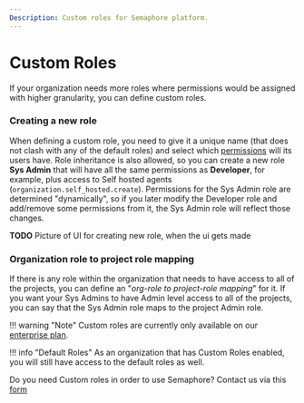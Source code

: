 ```yaml
---
Description: Custom roles for Semaphore platform.
---
```


# Custom Roles

If your organization needs more roles where permissions would be assigned with 
higher granularity, you can define custom roles.

### Creating a new role

When defining a custom role, you need to give it a unique name (that does not clash
with any of the default roles) and select which [permissions](/security/permissions/) will
its users have. Role inheritance is also allowed, so you can create a new role
**Sys Admin** that will have all the same permissions as **Developer**, for example,
plus access to Self hosted agents (`organization.self_hosted.create`). Permissions
for the Sys Admin role are determined "dynamically", so if you later modify the Developer role
and add/remove some permissions from it, the Sys Admin role will reflect those
changes.

**TODO** Picture of UI for creating new role, when the ui gets made

### Organization role to project role mapping

If there is any role within the organization that needs to have access to all of the
projects, you can define an "*org-role to project-role mapping*" for it. If you want your
Sys Admins to have Admin level access to all of the projects, you can say that the Sys Admin role
maps to the project Admin role.

!!! warning "Note"
    Custom roles are currently only available on our [enterprise plan](pricing).

!!! info "Default Roles"
    As an organization that has Custom Roles enabled, you will still have access to the default roles as well.

Do you need Custom roles in order to use Semaphore? Contact us via this [form](/contact)


